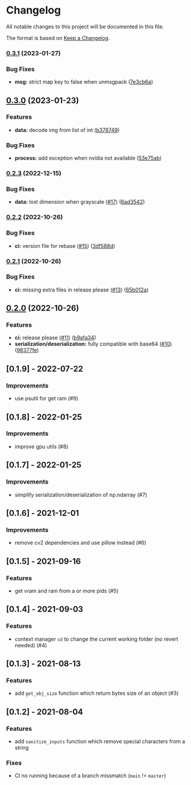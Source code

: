 # Changelog

All notable changes to this project will be documented in this file.

The format is based on [Keep a Changelog](http://keepachangelog.com/en/1.0.0/).


### [0.3.1](https://github.com/SquareFactory/archipel-utils/compare/v0.3.0...v0.3.1) (2023-01-27)


### Bug Fixes

* **msg:** strict map key to false when unmsgpack ([7e3cb6a](https://github.com/SquareFactory/archipel-utils/commit/7e3cb6a3eda64726572537f2f765b7c2db787dc7))

## [0.3.0](https://github.com/SquareFactory/archipel-utils/compare/v0.2.3...v0.3.0) (2023-01-23)


### Features

* **data:** decode img from list of int ([b378749](https://github.com/SquareFactory/archipel-utils/commit/b37874994f66200507df96c3e706519abab26ee4))


### Bug Fixes

* **process:** add exception when nvidia not available ([53e75ab](https://github.com/SquareFactory/archipel-utils/commit/53e75abc6f9d605825aeffacf21cc70b3054f658))

### [0.2.3](https://github.com/SquareFactory/archipel-utils/compare/v0.2.2...v0.2.3) (2022-12-15)


### Bug Fixes

* **data:** lost dimension when grayscale ([#17](https://github.com/SquareFactory/archipel-utils/issues/17)) ([6ad3542](https://github.com/SquareFactory/archipel-utils/commit/6ad3542716f2ff5069a73272208c207fb22b1179))

### [0.2.2](https://github.com/SquareFactory/archipel-utils/compare/v0.2.1...v0.2.2) (2022-10-26)


### Bug Fixes

* **ci:** version file for rebase ([#15](https://github.com/SquareFactory/archipel-utils/issues/15)) ([3df588d](https://github.com/SquareFactory/archipel-utils/commit/3df588d8cc7f6a9f631fc2a01e52edfdcbe3c3f0))

### [0.2.1](https://github.com/SquareFactory/archipel-utils/compare/v0.2.0...v0.2.1) (2022-10-26)


### Bug Fixes

* **ci:** missing extra files in release please ([#13](https://github.com/SquareFactory/archipel-utils/issues/13)) ([65b012a](https://github.com/SquareFactory/archipel-utils/commit/65b012a415257e277a3229a679c693428b55d8bb))

## [0.2.0](https://github.com/SquareFactory/archipel-utils/compare/v0.1.8...v0.2.0) (2022-10-26)


### Features

* **ci:** release please ([#11](https://github.com/SquareFactory/archipel-utils/issues/11)) ([b9afa34](https://github.com/SquareFactory/archipel-utils/commit/b9afa3493936aef0642989c7ebeca35c3f52f7d2))
* **serialization/deserialization:** fully compatible with base64 ([#10](https://github.com/SquareFactory/archipel-utils/issues/10)) ([98377fe](https://github.com/SquareFactory/archipel-utils/commit/98377fecdad5ca27a1087076019dce8f014724ea))

## [0.1.9] - 2022-07-22

### Improvements

- use psutil for get ram (#9)

## [0.1.8] - 2022-01-25

### Improvements

- improve gpu utils (#8)


## [0.1.7] - 2022-01-25

### Improvements

- simplify serialization/deserialization of np.ndarray (#7)


## [0.1.6] - 2021-12-01

### Improvements

- remove cv2 dependencies and use pillow instead (#6)


## [0.1.5] - 2021-09-16

### Features

- get vram and ram from a or more pids (#5)


## [0.1.4] - 2021-09-03

### Features

- context manager `cd` to change the current working folder (no revert needed) (#4)


## [0.1.3] - 2021-08-13

### Features

- add `get_obj_size` function which return bytes size of an object (#3)


## [0.1.2] - 2021-08-04

### Features

- add `sanitize_inputs` function which remove special characters from a string

### Fixes

- CI no running because of a branch missmatch (`main` != `master`)
